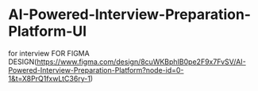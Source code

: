 # AI-Powered-Interview-Preparation-Platform-UI
for interview
FOR FIGMA DESIGN(https://www.figma.com/design/8cuWKBphIB0pe2F9x7FvSV/AI-Powered-Interview-Preparation-Platform?node-id=0-1&t=X8PrQ1fxwLtC36ry-1)
